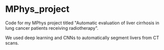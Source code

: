 # MPhys_project
Code for my MPhys project titled "Automatic evaluation of liver cirrhosis in lung cancer patients receiving radiotherapy".

We used deep learning and CNNs to automatically segment livers from CT scans.
